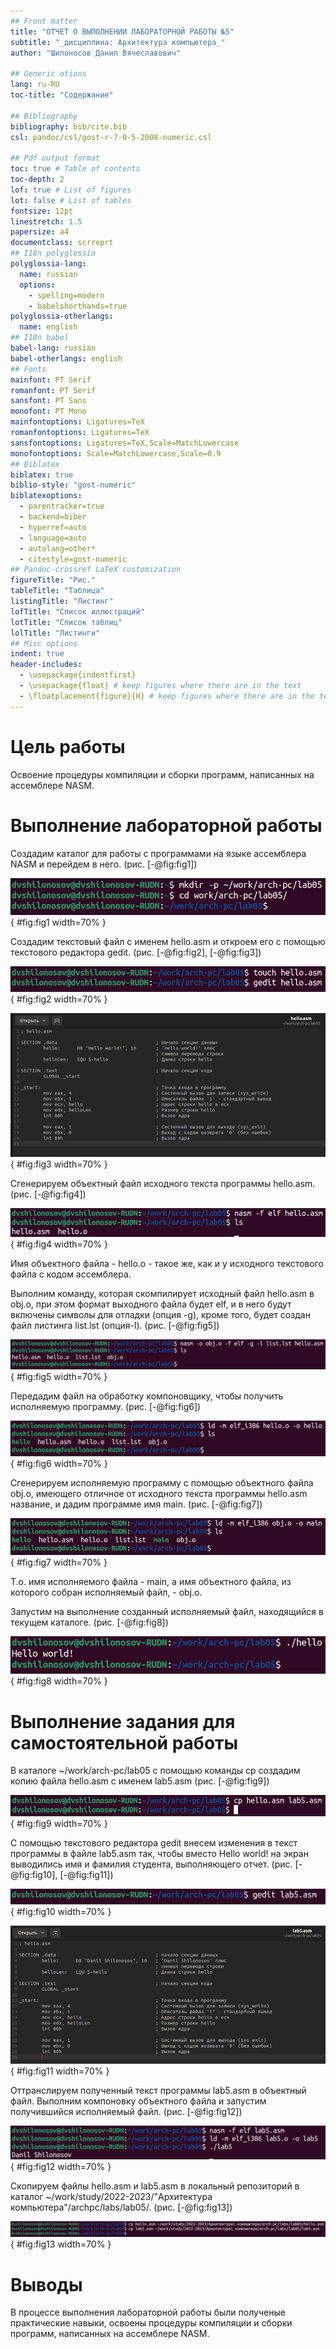 ```yaml
---
## Front matter
title: "ОТЧЕТ О ВЫПОЛНЕНИИ ЛАБОРАТОРНОЙ РАБОТЫ №5"
subtitle: "_дисциплина: Архитектура компьютера_"
author: "Шилоносов Данил Вячеславович"

## Generic otions
lang: ru-RU
toc-title: "Содержание"

## Bibliography
bibliography: bib/cite.bib
csl: pandoc/csl/gost-r-7-0-5-2008-numeric.csl

## Pdf output format
toc: true # Table of contents
toc-depth: 2
lof: true # List of figures
lot: false # List of tables
fontsize: 12pt
linestretch: 1.5
papersize: a4
documentclass: scrreprt
## I18n polyglossia
polyglossia-lang:
  name: russian
  options:
	- spelling=modern
	- babelshorthands=true
polyglossia-otherlangs:
  name: english
## I18n babel
babel-lang: russian
babel-otherlangs: english
## Fonts
mainfont: PT Serif
romanfont: PT Serif
sansfont: PT Sans
monofont: PT Mono
mainfontoptions: Ligatures=TeX
romanfontoptions: Ligatures=TeX
sansfontoptions: Ligatures=TeX,Scale=MatchLowercase
monofontoptions: Scale=MatchLowercase,Scale=0.9
## Biblatex
biblatex: true
biblio-style: "gost-numeric"
biblatexoptions:
  - parentracker=true
  - backend=biber
  - hyperref=auto
  - language=auto
  - autolang=other*
  - citestyle=gost-numeric
## Pandoc-crossref LaTeX customization
figureTitle: "Рис."
tableTitle: "Таблица"
listingTitle: "Листинг"
lofTitle: "Список иллюстраций"
lotTitle: "Список таблиц"
lolTitle: "Листинги"
## Misc options
indent: true
header-includes:
  - \usepackage{indentfirst}
  - \usepackage{float} # keep figures where there are in the text
  - \floatplacement{figure}{H} # keep figures where there are in the text
---
```


# Цель работы

Освоение процедуры компиляции и сборки программ, написанных на ассемблере NASM.

# Выполнение лабораторной работы

Создадим каталог для работы с программами на языке ассемблера NASM и перейдем в него. (рис. [-@fig:fig1])

![Новый каталог для работы с программами на языке ассемблера NASM](image/1.png){ #fig:fig1 width=70% }

Создадим текстовый файл с именем hello.asm и откроем его с помощью текстового редактора gedit. (рис. [-@fig:fig2], [-@fig:fig3])

![Создание и редактирование файла hello.asm](image/2.png){ #fig:fig2 width=70% }

![hello.asm в текстовом редакторе gedit](image/3.png){ #fig:fig3 width=70% }

Сгенерируем объектный файл исходного текста программы hello.asm. (рис. [-@fig:fig4])

![Генерация объектного файла](image/4.png){ #fig:fig4 width=70% }

Имя объектного файла - hello.o - такое же, как и у исходного текстового файла с кодом ассемблера.

Выполним команду, которая скомпилирует исходный файл hello.asm в obj.o, при этом формат выходного файла будет elf, и в него будут включены символы для отладки (опция -g), кроме того, будет создан файл листинга list.lst (опция-l). (рис. [-@fig:fig5])

![Генерация объектного файла с символами для отладки и файла листинга](image/5.png){ #fig:fig5 width=70% }

Передадим файл на обработку компоновщику, чтобы получить исполняемую программу. (рис. [-@fig:fig6])

![Генерация исполняемого файла с именем по умолчанию](image/6.png){ #fig:fig6 width=70% }

Сгенерируем исполняемую программу с помощью объектного файла obj.o, имеющего отличное от исходного текста программы hello.asm название, и дадим программе имя main. (рис. [-@fig:fig7])

![Генерация исполняемого файла с заданным именем с помощью объектного файла obj.o](image/7.png){ #fig:fig7 width=70% }

Т.о. имя исполняемого файла - main, а имя объектного файла, из которого собран исполняемый файл, - obj.o.

Запустим на выполнение созданный исполняемый файл, находящийся в текущем каталоге. (рис. [-@fig:fig8])

![Запуск исполняемой программы](image/8.png){ #fig:fig8 width=70% }


# Выполнение задания для самостоятельной работы

В каталоге ~/work/arch-pc/lab05 с помощью команды cp создадим копию файла hello.asm с именем lab5.asm (рис. [-@fig:fig9])

![Создание копии файла hello.asm](image/9.png){ #fig:fig9 width=70% }

С помощью текстового редактора gedit внесем изменения в текст программы в файле lab5.asm так, чтобы вместо Hello world! на экран выводились имя и фамилия студента, выполняющего отчет. (рис. [-@fig:fig10], [-@fig:fig11])

![Команда для запуска файла lab5.asm в текстовом редакторе gedit](image/10.png){ #fig:fig10 width=70% }

![lab5.asm в текстовом редакторе gedit](image/11.png){ #fig:fig11 width=70% }

Оттранслируем полученный текст программы lab5.asm в объектный файл. Выполним компоновку объектного файла и запустим получившийся исполняемый файл. (рис. [-@fig:fig12])

![Трансляция исходного текста программы, компоновка объектного файла и запуск получившегося исполняемого файла](image/12.png){ #fig:fig12 width=70% }

Скопируем файлы hello.asm и lab5.asm в локальный репозиторий в каталог ~/work/study/2022-2023/"Архитектура компьютера"/archpc/labs/lab05/. (рис. [-@fig:fig13])

![Копирование файлов hello.asm и lab5.asm в локальный репозиторий](image/13.png){ #fig:fig13 width=70% }

# Выводы

В процессе выполнения лабораторной работы были полученые практические навыки, освоены процедуры компиляции и сборки программ, написанных на ассемблере NASM.
